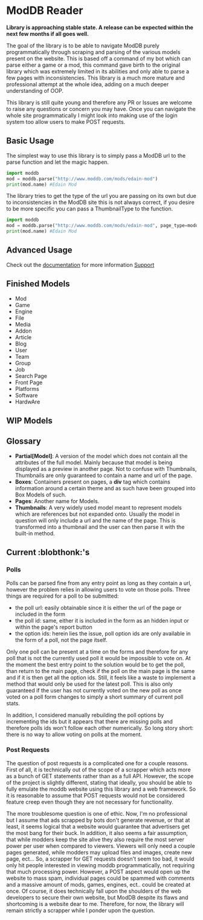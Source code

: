 # ModDB Reader

**Library is approaching stable state. A release can be expected within the next few months if all goes well.**

The goal of the library is to be able to navigate ModDB purely programmatically through scraping and parsing of the various models present on the website. This is based off a command of my bot which can parse either a game or a mod, this command gave birth to the original library which was extremely limited in its abilities and only able to parse a few pages with inconsistencies. This library is a much more mature and professional attempt at the whole idea, adding on a much deeper understanding of OOP.

This library is still quite young and therefore any PR or Issues are welcome to raise any questions or concern you may have. Once you can navigate the whole site programmatically I might look into making use of the login system too allow users to make POST requests.  

## Basic Usage
The simplest way to use this library is to simply pass a ModDB url to the parse function and let the magic happen.
```py
import moddb
mod = moddb.parse("http://www.moddb.com/mods/edain-mod")
print(mod.name) #Edain Mod
```
The library tries to get the type of the url you are passing on its own but due to inconsistencies in the ModDB site this is not always correct, if you desire to be more specific you can pass a ThumbnailType to the function.
```py
import moddb
mod = moddb.parse("http://www.moddb.com/mods/edain-mod", page_type=moddb.ThumbnailType.mod)
print(mod.name) #Edain Mod
```

## Advanced Usage
Check out the [documentation](https://moddb.readthedocs.io) for more information
[Support](https://discord.gg/Ape8bZt)

## Finished Models
* Mod
* Game  
* Engine
* File
* Media
* Addon
* Article
* Blog
* User
* Team
* Group
* Job
* Search Page
* Front Page
* Platforms
* Software
* HardwAre

## WIP Models

## Glossary
* **Partial[Model]**: A version of the model which does not contain all the attributes of the full model. Mainly because that model is being displayed as a preview in another page. Not to confuse with Thumbnails, Thumbnails are only guaranteed to contain a name and url of the page.
* **Boxes**: Containers present on pages, a **div** tag which contains information around a certain theme and as such have been grouped into Box Models of such.
* **Pages**: Another name for Models.
* **Thumbnails**: A very widely used model meant to represent models which are references but not expanded onto. Usually the model in question will only include a url and the name of the page. This is transformed into a thumbnail and the user can then parse it with the built-in method.

## Current :blobthonk:'s
### Polls
Polls can be parsed fine from any entry point as long as they contain a url, however the problem relies in allowing users to vote on those polls. Three things are required for a poll to be submitted:
* the poll url: easily obtainable since it is either the url of the page or included in the form
* the poll id: same, either it is included in the form as an hidden input or within the page's report button
* the option ids: herein lies the issue, poll option ids are only available in the form of a poll, not the page itself.

Only one poll can be present at a time on the forms and therefore for any poll that is not the currently used poll it would be impossible to vote on. At the moment the best entry point to the solution would be to get the poll, than return to the main page, check if the poll on the main page is the same and if it is then get all the option ids. Still, it feels like a waste to implement a method that would only be used for the latest poll. This is also only guaranteed if the user has not currently voted on the new poll as once voted on a poll form changes to simply a short summary of current poll stats.

In addition, I considered manually rebuilding the poll options by incrementing the ids but it appears that there are missing polls and therefore polls ids won't follow each other numerically. So long story short: there is no way to allow voting on polls at the moment.

### Post Requests
The question of post requests is a complicated one for a couple reasons. First of all, it is technically out of the scope of a scrapper which acts more as a bunch of GET statements rather than as a full API. However, the scope of the project is slightly different, stating that ideally, you should be able to fully emulate the moddb website using this library and a web framework. So it is reasonable to assume that POST requests would not be considered feature creep even though they are not necessary for functionality. 

The more troublesome question is one of ethic. Now, I'm no professional but I assume that ads scrapped by bots don't generate revenue, or that at least, it seems logical that a website would guarantee that advertisers get the most bang for their buck. In addition, it also seems a fair assumption, that while modders keep the site alive they also require the most server power per user when compared to viewers. Viewers will only need a couple pages generated, while modders may upload files and images, create new page, ect... So, a scrapper for GET requests doesn't seem too bad, it would only hit people interested in viewing moddb programmatically, not requiring that much processing power. However, a POST aspect would open up the website to mass spam, individual pages could be spammed with comments and a massive amount of mods, games, engines, ect.. could be created at once. Of course, it does technically fall upon the shoulders of the web developers to secure their own website, but ModDB despite its flaws and shortcoming is a website dear to me. Therefore, for now, the library will remain strictly a scrapper while I ponder upon the question.
